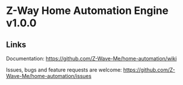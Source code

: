 # Z-Way Home Automation Engine v1.0.0

## Links

Documentation: https://github.com/Z-Wave-Me/home-automation/wiki

Issues, bugs and feature requests are welcome: https://github.com/Z-Wave-Me/home-automation/issues
